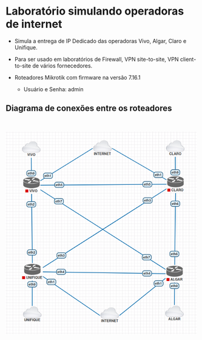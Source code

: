 # Laboratório simulando operadoras de internet

- Simula a entrega de IP Dedicado das operadoras Vivo, Algar, Claro e Unifique.

- Para ser usado em laboratórios de Firewall, VPN site-to-site, VPN client-to-site de vários fornecedores.

- Roteadores Mikrotik com firmware na versão 7.16.1
  - Usuário e Senha: admin

## Diagrama de conexões entre os roteadores
<br>
<p align="center">
  <img src="./assets/diagrama_operadoras.png"/>
</p>